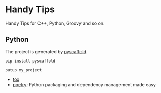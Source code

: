 # Handy Tips
Handy Tips for C++, Python, Groovy and so on.

## Python
The project is generated by [pyscaffold](https://github.com/pyscaffold/pyscaffold).
```
pip install pyscaffold

putup my_project
```

- [tox](./docs/tox.md)
- [poetry](https://github.com/python-poetry/poetry): Python packaging and dependency management made easy
